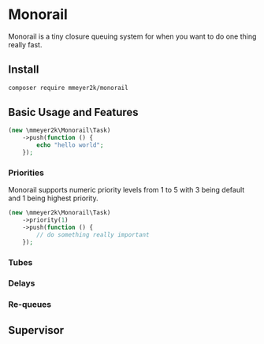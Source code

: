 # Monorail
Monorail is a tiny closure queuing system for when you want to do one thing really fast.

## Install
```bash
composer require mmeyer2k/monorail
```

## Basic Usage and Features
```php
(new \mmeyer2k\Monorail\Task)
    ->push(function () {
        echo "hello world";
    });
```

### Priorities
Monorail supports numeric priority levels from 1 to 5 with 3 being default and 1 being highest priority.
```php
(new \mmeyer2k\Monorail\Task)
    ->priority(1)
    ->push(function () {
        // do something really important
    });
```

### Tubes

### Delays

### Re-queues

## Supervisor


